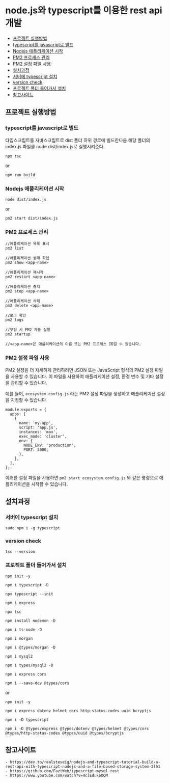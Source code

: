 # node.js와 typescript를 이용한 rest api 개발

- [프로젝트 실행방법](#프로젝트-실행방법)
- [typescript를 javascript로 빌드](#typescript를-javascript로-빌드)
- [Nodejs 애플리케이션 시작](#Nodejs-애플리케이션-시작)
- [PM2 프로세스 관리](#PM2-프로세스-관리)
- [PM2 설정 파일 사용](#PM2-설정-파일-사용)
- [설치과정](#설치과정)
- [서버에 typescript 설치](#서버에-typescript-설치)
- [version check](#version-check)
- [프로젝트 폴더 들어가서 설치](#프로젝트-폴더-들어가서-설치)
- [참고사이트](#참고사이트)


## 프로젝트 실행방법
### typescript를 javascript로 빌드
타입스크립트를 자바스크립트로 dist 폴더 하위 경로에 빌드한다음 해당 폴더의 index.js 파일을 node dist/index.js로 실행시켜준다.
```shell
npx tsc
```
or
```shell
npm run build
```

### Nodejs 애플리케이션 시작
```shell
node dist/index.js
```
or
```shell
pm2 start dist/index.js
```

### PM2 프로세스 관리
```shell
//애플리케이션 목록 표시
pm2 list

//애플리케이션 상태 확인
pm2 show <app-name>

//애플리케이션 재시작
pm2 restart <app-name>

//애플리케이션 중지
pm2 stop <app-name>

//애플리케이션 삭제
pm2 delete <app-name>

//로그 확인
pm2 logs

//부팅 시 PM2 자동 실행
pm2 startup

//<app-name>은 애플리케이션의 이름 또는 PM2 프로세스 ID일 수 있습니다.
```

### PM2 설정 파일 사용
PM2 설정을 더 자세하게 관리하려면 JSON 또는 JavaScript 형식의 PM2 설정 파일을 사용할 수 있습니다. 이 파일을 사용하여 애플리케이션 설정, 환경 변수 및 기타 설정을 관리할 수 있습니다.

예를 들어, `ecosystem.config.js` 라는 PM2 설정 파일을 생성하고 애플리케이션 설정을 지정할 수 있습니다

```shell
module.exports = {
  apps: [
    {
      name: 'my-app',
      script: 'app.js',
      instances: 'max',
      exec_mode: 'cluster',
      env: {
        NODE_ENV: 'production',
        PORT: 3000,
      },
    },
  ],
};
```

이러한 설정 파일을 사용하면 `pm2 start ecosystem.config.js` 와 같은 명령으로 애플리케이션을 시작할 수 있습니다.



## 설치과정
### 서버에 typescript 설치
```shell
sudo npm i -g typescript
```

### version check
```shell
tsc --version
```

### 프로젝트 폴더 들어가서 설치
```shell
npm init -y

npm i typescript -D

npx typescript --init

npm i express

npx tsc

npm install nodemon -D

npm i ts-node -D

npm i morgan

npm i @types/morgan -D

npm i mysql2

npm i types/mysql2 -D

npm i express cors

npm i --save-dev @types/cors
```
or
```shell
npm init -y

npm i express dotenv helmet cors http-status-codes uuid bcryptjs

npm i -D typescript

npm i -D @types/express @types/dotenv @types/helmet @types/cors @types/http-status-codes @types/uuid @types/bcryptjs
```


## 참고사이트
```
- https://dev.to/realsteveig/nodejs-and-typescript-tutorial-build-a-rest-api-with-typescript-nodejs-and-a-file-based-storage-system-2l61
- https://github.com/FaztWeb/typescript-mysql-rest
- https://www.youtube.com/watch?v=4clEduk6OQM
```
